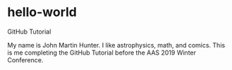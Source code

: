 # hello-world
GitHub Tutorial

My name is John Martin Hunter. I like astrophysics, math, and comics. This is me completing the GitHub Tutorial before the AAS 2019 Winter Conference.
